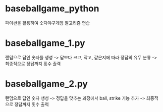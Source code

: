 # baseballgame_python
파이썬을 활용하여 숫자야구게임 알고리즘 연습


# baseballgame_1.py
  랜덤으로 답인 숫자를 생성 -> 답보다 크고, 작고, 같은지에 따라 정답의 유무 분류 -> 최종적으로 정답까지 횟수 출력	
	
# baseballgame_2.py
  랜덤으로 답인 숫자 생성 -> 정답을 맞추는 과정에서 ball, strike 기능 추가 -> 최종적으로 정답까지 횟수 출력
